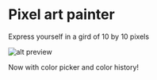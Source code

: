 # Pixel art painter

Express yourself in a gird of 10 by 10 pixels

![alt preview](https://i.imgur.com/bUQ2y5G.png)

Now with color picker and color history!
